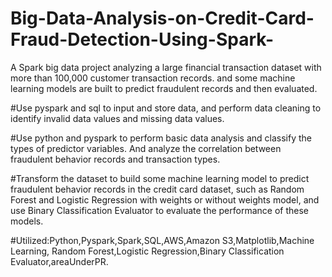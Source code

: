 # Big-Data-Analysis-on-Credit-Card-Fraud-Detection-Using-Spark-
A Spark big data project analyzing a large financial transaction dataset with more than 100,000 customer transaction records. and some machine learning models are built to predict fraudulent records and then evaluated.

#Use pyspark and sql to input and store data, and perform data cleaning to identify invalid data values and missing data values.

#Use python and pyspark to perform basic data analysis and classify the types of predictor variables. And analyze the correlation between fraudulent behavior records and transaction types.

#Transform the dataset to build some machine learning model to predict fraudulent behavior records in the credit card dataset, such as Random Forest and Logistic Regression with weights or without weights  model, and use Binary Classification Evaluator to evaluate the performance of these models.

#Utilized:Python,Pyspark,Spark,SQL,AWS,Amazon S3,Matplotlib,Machine Learning, Random Forest,Logistic Regression,Binary Classification Evaluator,areaUnderPR.
